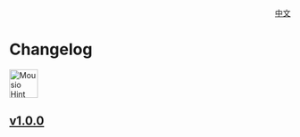<p align="right">
  <a href="./CHANGELOG.zh.md">中文</a>
</p>
<!--rehype:style=float: right; bottom: -36px; position: relative;-->

Changelog
===

<a target="_blank" href="https://github.com/jaywcjlove/mousio-hint/releases/latest/" title="Mousio Hint for macOS">
    <img alt="Mousio Hint AppStore" src="https://jaywcjlove.github.io/sb/download/apple-download.svg" height="51">
</a>

## [v1.0.0](https://github.com/jaywcjlove/mousio-hint/releases/tag/v1.0.0)
